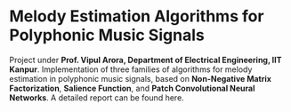 # Melody Estimation Algorithms for Polyphonic Music Signals
Project under **Prof. Vipul Arora, Department of Electrical Engineering, IIT Kanpur**. Implementation of three families of algorithms for melody estimation in polyphonic music signals, based on **Non-Negative Matrix Factorization**, **Salience Function**, and **Patch Convolutional Neural Networks**. A detailed report can be found here.
